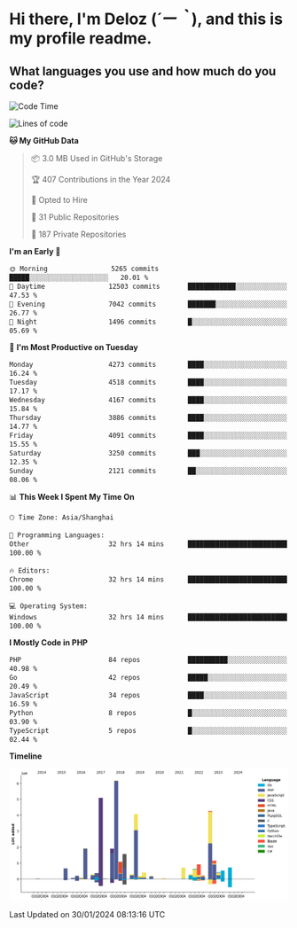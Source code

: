 # **Hi there, I'm Deloz (*´ー｀*), and this is my profile readme.**

## **What languages you use and how much do you code?**

<!--START_SECTION:waka-->
![Code Time](http://img.shields.io/badge/Code%20Time-3%2C261%20hrs%2044%20mins-blue)

![Lines of code](https://img.shields.io/badge/From%20Hello%20World%20I%27ve%20Written-34.2%20million%20lines%20of%20code-blue)

**🐱 My GitHub Data** 

> 📦 3.0 MB Used in GitHub's Storage 
 > 
> 🏆 407 Contributions in the Year 2024
 > 
> 💼 Opted to Hire
 > 
> 📜 31 Public Repositories 
 > 
> 🔑 187 Private Repositories 
 > 
**I'm an Early 🐤** 

```text
🌞 Morning                5265 commits        █████░░░░░░░░░░░░░░░░░░░░   20.01 % 
🌆 Daytime                12503 commits       ████████████░░░░░░░░░░░░░   47.53 % 
🌃 Evening                7042 commits        ███████░░░░░░░░░░░░░░░░░░   26.77 % 
🌙 Night                  1496 commits        █░░░░░░░░░░░░░░░░░░░░░░░░   05.69 % 
```
📅 **I'm Most Productive on Tuesday** 

```text
Monday                   4273 commits        ████░░░░░░░░░░░░░░░░░░░░░   16.24 % 
Tuesday                  4518 commits        ████░░░░░░░░░░░░░░░░░░░░░   17.17 % 
Wednesday                4167 commits        ████░░░░░░░░░░░░░░░░░░░░░   15.84 % 
Thursday                 3886 commits        ████░░░░░░░░░░░░░░░░░░░░░   14.77 % 
Friday                   4091 commits        ████░░░░░░░░░░░░░░░░░░░░░   15.55 % 
Saturday                 3250 commits        ███░░░░░░░░░░░░░░░░░░░░░░   12.35 % 
Sunday                   2121 commits        ██░░░░░░░░░░░░░░░░░░░░░░░   08.06 % 
```


📊 **This Week I Spent My Time On** 

```text
🕑︎ Time Zone: Asia/Shanghai

💬 Programming Languages: 
Other                    32 hrs 14 mins      █████████████████████████   100.00 % 

🔥 Editors: 
Chrome                   32 hrs 14 mins      █████████████████████████   100.00 % 

💻 Operating System: 
Windows                  32 hrs 14 mins      █████████████████████████   100.00 % 
```

**I Mostly Code in PHP** 

```text
PHP                      84 repos            ██████████░░░░░░░░░░░░░░░   40.98 % 
Go                       42 repos            █████░░░░░░░░░░░░░░░░░░░░   20.49 % 
JavaScript               34 repos            ████░░░░░░░░░░░░░░░░░░░░░   16.59 % 
Python                   8 repos             █░░░░░░░░░░░░░░░░░░░░░░░░   03.90 % 
TypeScript               5 repos             █░░░░░░░░░░░░░░░░░░░░░░░░   02.44 % 
```



**Timeline**

![Lines of Code chart](https://raw.githubusercontent.com/deloz/deloz/main/assets/bar_graph.png)


 Last Updated on 30/01/2024 08:13:16 UTC
<!--END_SECTION:waka-->
